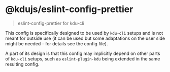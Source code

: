 # @kdujs/eslint-config-prettier

> eslint-config-prettier for kdu-cli

This config is specifically designed to be used by `kdu-cli` setups
and is not meant for outside use (it can be used but some adaptations
on the user side might be needed - for details see the config file).

A part of its design is that this config may implicitly depend on
other parts of `kdu-cli` setups, such as `eslint-plugin-kdu` being
extended in the same resulting config.
